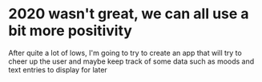 # 2020 wasn't great, we can all use a bit more positivity

After quite a lot of lows, I'm going to try to create an app that will try to cheer up the user and maybe keep track of some data such as moods and text entries to display for later